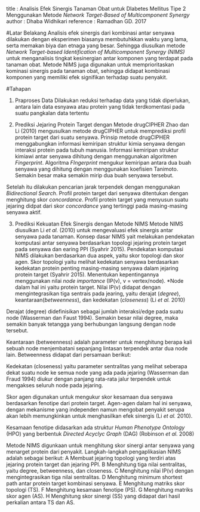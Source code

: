 title 		: Analisis Efek Sinergis Tanaman Obat untuk DIabetes Mellitus Tipe 2 Menggunakan Metode *Network Target-Based of Multicomponent Synergy*
author   	: Dhaba Widhikari
reference 	: Ramadhan GD. 2017

#Latar Belakang
Analisis efek sinergis dari kombinasi antar senyawa dilakukan dengan eksperimen biasanya membutuhkkan waktu yang lama, serta memakan biya dan etnaga yang besar. Sehingga diusulkan metode *Network Target-based Identification of Multicomponent Synergy (NIMS)* untuk menganalisis tingkat kesinergian antar komponen yang terdapat pada tanaman obat. Metode NIMS juga digunakan untuk memprioritaskan kominasi sinergis pada tanaman obat, sehingga didapat kombinasi komponen yang memiliki efek signifikan terhadap suatu penyakit.

#Tahapan
1. Praproses Data
Dilakukan reduksi terhadap data yang tidak diperlukan, antara lain data esnyawa atau protein yang tidak terdkomentasi pada suatu pangkalan data tertentu

2. Prediksi Jejaring Protein Target dengan Metode drugCIPHER
Zhao dan Li (2010) mengusulkan metode drugCIPHER untuk memprediksi profil protein target dari suatu senyawa. Prinsip metode drugCIPHER menggabungkan informasi kemiripan struktur kimia senyawa dengan interaksi protein pada tubuh manusia. Informasi kemiripan struktur kimiawi antar senyawa dihitung dengan menggunakan algoritmen *Fingerprint*. Algoritma *FIngerprint* mengukur kemiripan antara dua buah senyawa yang dihitung dengan menggunakan koefisien Tanimoto. Semakin besar maka semakin mirip dua buah senyawa tersebut.

Setelah itu dilakukan pencarian jarak terpendek dengan menggunakan *Bidirectional Search*. Profil protein target dari senyawa ditentukan dengan menghitung skor *concordance*. Profil protein target yang menyusun suatu jejaring didpat dari skor *concordance* yang tertinggi pada masing-masing senyawa aktif.

3. Prediksi Kekuatan Efek Sinergis dengan Metode NIMS
Metode NIMS diusulkan Li *et al.* (2010) untuk mengevaluasi efek sinergis antar senyawa pada tanaman. Konsep dasar NIMS yait melakukan pendekatan komputasi antar senyawa berdasarkan topologi jejaring protein target pada senyawa dan earing PPI (Syahrir 2015). Pendekatan komputasi NIMS dilakukan berdasarkan dua aspek, yaitu skor topologi dan skor agen. Skor topologi yaitu melihat kedekatan senyawa berdasarkan kedekatan protein penting masing-masing senyawa dalam jejaring protein target (Syahrir 2015). Menentukan kepentingannya menggunakan nilai *node importance* (IP(v), v = vertex/node). *Node dalam hal ini yaitu protein target. Nilai IP(v) didapat dengan mengintegrasikan tiga sentrais pada jearing, yaitu derajat (*degree*), keantaraan(*betweenness*), dan kedekatan (*closeness*) (Li *et al.* 2010)

Derajat (degree) didefinisikan sebagai jumlah interaksi/edge pada suatu node (Wasserman dan Faust 1994). Semakin besar nilai degree, maka semakin banyak tetangga yang berhubungan langsung dengan node tersebut.

Keantaraan (betweenness) adalah parameter untuk menghitung berapa kali sebuah node menjembatani sepanjang lintasan terpendek antar dua node lain. Betweenness didapat dari persamaan berikut:

Kedekatan (closeness) yaitu parameter sentralitas yang melihat seberapa dekat suatu node ke semua node yang ada pada jejaring (Wasserman dan Fraud 1994) diukur dengan panjang rata-rata jalur terpendek untuk mengakses seluruh node pada jejaring.

Skor agen digunakan untuk mengukur skor kesamaan dua senyawa berdasarkan fenotipe dari protein target. Agen-agen dalam hal ini senyawa, dengan mekanisme yang independen namun mengobat penyakit serupa akan lebih memungkinkan untuk menghasilkan efek sinergis (Li *et al.* 2010).

Kesamaan fenotipe didasarkan ada struktur *Human Phenotype Ontology* (HPO) yang berbentuk *Directed Acyclyc Graph* (DAG) (Robinson *et al.* 2008)

Metode NIMS digunkaan untuk menghitung skor sinergi antar senyawa yang menarget protein dari penyakit. Langkah-langkah pengaplikasian NIMS adalah sebagai berikut:
A Membuat jejaring topologi yang terdiri atas jejaring protein target dan
jejaring PPI.
B Menghitung tiga nilai sentralitas, yaitu degree, betweenness, dan closeness.
C Menghitung nilai IP(v) dengan mengintegrasikan tiga nilai sentralitas.
D Menghitung minimum shortest path antar protein target kombinasi senyawa.
E Menghitung matriks skor topologi (TS).
F Menghitung kesamaan fenotipe (PS).
G Menghitung matriks skor agen (AS).
H Menghitung skor sinergi (SS) yang didapat dari hasil perkalian antara TS dan AS.
